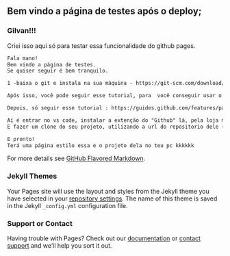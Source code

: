 ## Bem vindo a página de testes após o deploy;

### Gilvan!!!

Criei isso aqui só para testar essa funcionalidade do github pages.

```markdown
Fala mano!
Bem vindo a página de testes.
Se quiser seguir é bem tranquilo.

1 -baixa o git e instala na sua máquina - https://git-scm.com/download/win

Após isso, você pode seguir esse tutorial, para  você conseguir usar o terminal do git no VSCODE, sem usar o vi: https://blog.geekhunter.com.br/visual-studio-code-como-editor-do-git/

Depois, só seguir esse tutorial : https://guides.github.com/features/pages/ (eu segui esse, mas tbm tem outro) https://pages.github.com/ 

Aí é entrar no vs code, instalar a extenção do "Github" lá, pela loja msm.
E fazer um clone do seu projeto, utilizando a url do repositorio dele (só clicar lá no repositorio, do lado do nome dele tem um botão verde e pegar o https dele, jogar no vs code fazendo um clone); 

E pronto!
Terá uma página estilo essa e o projeto dela no teu pc kkkkkk
```

For more details see [GitHub Flavored Markdown](https://guides.github.com/features/mastering-markdown/).

### Jekyll Themes

Your Pages site will use the layout and styles from the Jekyll theme you have selected in your [repository settings](https://github.com/Bertunes/todo.github.io/settings). The name of this theme is saved in the Jekyll `_config.yml` configuration file.

### Support or Contact

Having trouble with Pages? Check out our [documentation](https://docs.github.com/categories/github-pages-basics/) or [contact support](https://support.github.com/contact) and we’ll help you sort it out.
